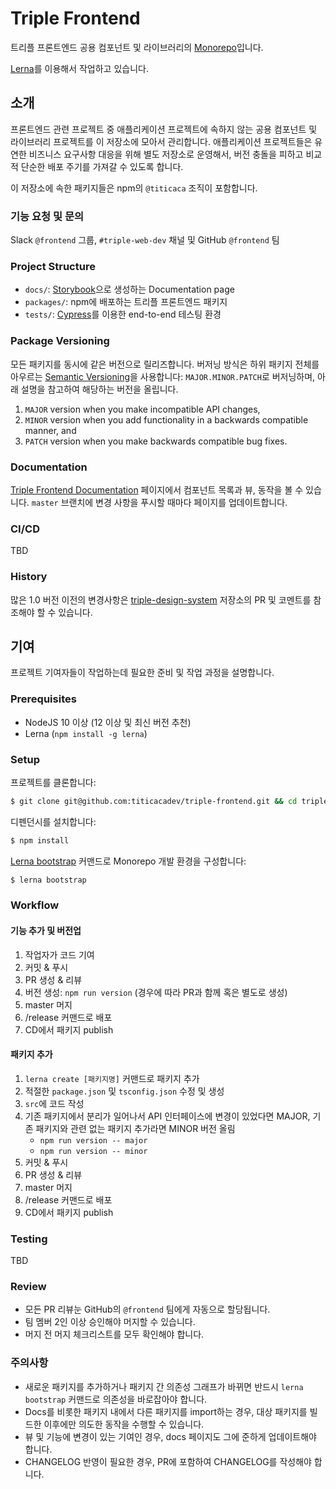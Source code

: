 # Triple Frontend

트리플 프론트엔드 공용 컴포넌트 및 라이브러리의 [Monorepo](https://en.wikipedia.org/wiki/Monorepo)입니다.

[Lerna](https://lerna.js.org/)를 이용해서 작업하고 있습니다.

## 소개

프론트엔드 관련 프로젝트 중 애플리케이션 프로젝트에 속하지 않는 공용 컴포넌트 및
라이브러리 프로젝트를 이 저장소에 모아서 관리합니다. 애플리케이션 프로젝트들은
유연한 비즈니스 요구사항 대응을 위해 별도 저장소로 운영해서, 버전 충돌을 피하고
비교적 단순한 배포 주기를 가져갈 수 있도록 합니다.

이 저장소에 속한 패키지들은 npm의 `@titicaca` 조직이 포함합니다.

### 기능 요청 및 문의

Slack `@frontend` 그룹, `#triple-web-dev` 채널 및 GitHub `@frontend` 팀

### Project Structure

  - `docs/`: [Storybook](https://storybook.js.org)으로 생성하는 Documentation page
  - `packages/`: npm에 배포하는 트리플 프론트엔드 패키지
  - `tests/`: [Cypress](https://www.cypress.io)를 이용한 end-to-end 테스팅 환경

### Package Versioning

모든 패키지를 동시에 같은 버전으로 릴리즈합니다. 버저닝 방식은 하위 패키지 전체를
아우르는 [Semantic Versioning](https://semver.org)을 사용합니다: `MAJOR.MINOR.PATCH`로
버저닝하며, 아래 설명을 참고하여 해당하는 버전을 올립니다.

  1. `MAJOR` version when you make incompatible API changes,
  2. `MINOR` version when you add functionality in a backwards compatible manner, and
  3. `PATCH` version when you make backwards compatible bug fixes.

### Documentation

[Triple Frontend Documentation](https://design.triple.systems) 페이지에서 컴포넌트
목록과 뷰, 동작을 볼 수 있습니다. `master` 브랜치에 변경 사항을 푸시할 때마다
페이지를 업데이트합니다.

### CI/CD

TBD

### History

많은 1.0 버전 이전의 변경사항은 [triple-design-system](https://github.com/titicacadev/triple-design-system)
저장소의 PR 및 코멘트를 참조해야 할 수 있습니다.

## 기여

프로젝트 기여자들이 작업하는데 필요한 준비 및 작업 과정을 설명합니다.

### Prerequisites

  - NodeJS 10 이상 (12 이상 및 최신 버전 추천)
  - Lerna (`npm install -g lerna`)

### Setup

프로젝트를 클론합니다:

```sh
$ git clone git@github.com:titicacadev/triple-frontend.git && cd triple-frontend
```

디펜던시를 설치합니다:

```sh
$ npm install
```

[Lerna bootstrap](https://github.com/lerna/lerna/tree/master/commands/bootstrap)
커맨드로 Monorepo 개발 환경을 구성합니다:

```sh
$ lerna bootstrap
```

### Workflow

#### 기능 추가 및 버전업

  1. 작업자가 코드 기여
  2. 커밋 & 푸시
  3. PR 생성 & 리뷰
  4. 버전 생성: `npm run version` (경우에 따라 PR과 함께 혹은 별도로 생성)
  5. master 머지
  6. /release 커맨드로 배포
  7. CD에서 패키지 publish

#### 패키지 추가

  1. `lerna create [패키지명]` 커맨드로 패키지 추가
  2. 적절한 `package.json` 및 `tsconfig.json` 수정 및 생성
  3. `src`에 코드 작성
  4. 기존 패키지에서 분리가 일어나서 API 인터페이스에 변경이 있었다면 MAJOR,
     기존 패키지와 관련 없는 패키지 추가라면 MINOR 버전 올림
     - `npm run version -- major`
     - `npm run version -- minor`
  5. 커밋 & 푸시
  6. PR 생성 & 리뷰
  7. master 머지
  8. /release 커맨드로 배포
  9. CD에서 패키지 publish

### Testing

TBD

### Review

  - 모든 PR 리뷰눈 GitHub의 `@frontend` 팀에게 자동으로 할당됩니다.
  - 팀 멤버 2인 이상 승인해야 머지할 수 있습니다.
  - 머지 전 머지 체크리스트를 모두 확인해야 합니다.

### 주의사항

  - 새로운 패키지를 추가하거나 패키지 간 의존성 그래프가 바뀌면 반드시
    `lerna bootstrap` 커맨드로 의존성을 바로잡아야 합니다.
  - Docs를 비롯한 패키지 내에서 다른 패키지를 import하는 경우, 대상 패키지를
    빌드한 이후에만 의도한 동작을 수행할 수 있습니다.
  - 뷰 및 기능에 변경이 있는 기여인 경우, docs 페이지도 그에 준하게 업데이트해야
    합니다.
  - CHANGELOG 반영이 필요한 경우, PR에 포함하여 CHANGELOG를 작성해야 합니다.
